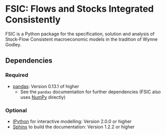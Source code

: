 # FSIC: Flows and Stocks Integrated Consistently

FSIC is a Python package for the specification, solution and analysis of
Stock-Flow Consistent macroeconomic models in the tradition of Wynne Godley.

## Dependencies

### Required

* [pandas](http://pandas.pydata.org/):
  Version 0.13.1 of higher
    * See the `pandas` documentation for further dependencies
      (FSIC also uses [NumPy](http://www.numpy.org/) directly)

### Optional

* [IPython](http://ipython.org/) for interactive modelling:
  Version 2.0.0 or higher
* [Sphinx](http://sphinx-doc.org/) to build the documentation:
  Version 1.2.2 or higher
